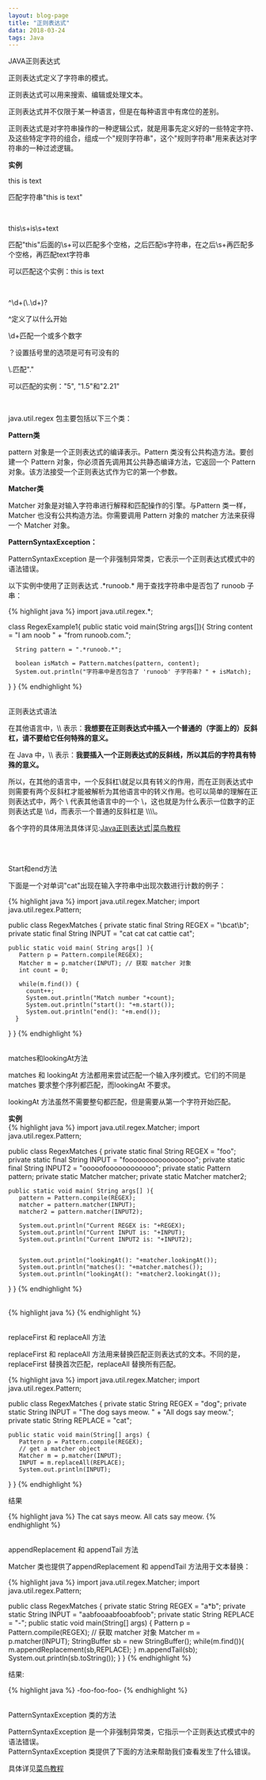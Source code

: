 ```yaml
---
layout: blog-page
title: "正则表达式"
data: 2018-03-24
tags: Java
---
```

<p class="h2">JAVA正则表达式</p>
<p>正则表达式定义了字符串的模式。</p>
<p>正则表达式可以用来搜索、编辑或处理文本。</p>
<p>正则表达式并不仅限于某一种语言，但是在每种语言中有席位的差别。</p>
<p>正则表达式是对字符串操作的一种逻辑公式，就是用事先定义好的一些特定字符、及这些特定字符的组合，组成一个"规则字符串"，这个"规则字符串"用来表达对字符串的一种过滤逻辑。</p>
<p><b>实例</b></p>
<p>this is text</p>
<p>匹配字符串"this is text"</p>
<br>
<p>this\s+is\s+text</p>
<p>匹配"this"后面的\s+可以匹配多个空格，之后匹配is字符串，在之后\s+再匹配多个空格，再匹配text字符串</p>
<p>可以匹配这个实例：this is text</p>
<br>
<p>^\d+(\.\d+)?</p>
<p>^定义了以什么开始</p>
<p>\d+匹配一个或多个数字</p>
<p>？设置括号里的选项是可有可没有的</p>
<p>\.匹配"."</p>
<p>可以匹配的实例："5", "1.5"和"2.21"</p>
<br>
<p>java.util.regex 包主要包括以下三个类：</p>
<b>Pattern类</b><br>
<p>pattern 对象是一个正则表达式的编译表示。Pattern 类没有公共构造方法。要创建一个 Pattern 对象，你必须首先调用其公共静态编译方法，它返回一个 Pattern 对象。该方法接受一个正则表达式作为它的第一个参数。</p>
<b>Matcher类</b><br>
<p>Matcher 对象是对输入字符串进行解释和匹配操作的引擎。与Pattern 类一样，Matcher 也没有公共构造方法。你需要调用 Pattern 对象的 matcher 方法来获得一个 Matcher 对象。</p>
<b>PatternSyntaxException：</b><br>
<p>PatternSyntaxException 是一个非强制异常类，它表示一个正则表达式模式中的语法错误。</p>
<p>以下实例中使用了正则表达式 .*runoob.* 用于查找字符串中是否包了 runoob 子串：</p>
{% highlight java %}
import java.util.regex.*;
 
class RegexExample1{
   public static void main(String args[]){
      String content = "I am noob " +
        "from runoob.com.";
 
      String pattern = ".*runoob.*";
 
      boolean isMatch = Pattern.matches(pattern, content);
      System.out.println("字符串中是否包含了 'runoob' 子字符串? " + isMatch);
   }
}
{% endhighlight %}
<br><br>
<p class="h3">正则表达式语法</p>
<p>在其他语言中，\\ 表示：<b>我想要在正则表达式中插入一个普通的（字面上的）反斜杠，请不要给它任何特殊的意义。</b></p>
<p>在 Java 中，\\ 表示：<b>我要插入一个正则表达式的反斜线，所以其后的字符具有特殊的意义。</b></p>
<p>所以，在其他的语言中，一个反斜杠\就足以具有转义的作用，而在正则表达式中则需要有两个反斜杠才能被解析为其他语言中的转义作用。也可以简单的理解在正则表达式中，两个 \ 代表其他语言中的一个 \，这也就是为什么表示一位数字的正则表达式是 \\d，而表示一个普通的反斜杠是 \\\\。</p>
<p>各个字符的具体用法具体详见:<a href="http://www.runoob.com/java/java-regular-expressions.html">Java正则表达式|菜鸟教程</a></p>
<br><br>
<p class="h3">Start和end方法</p>
<p>下面是一个对单词"cat"出现在输入字符串中出现次数进行计数的例子：</p>
{% highlight java %}
import java.util.regex.Matcher;
import java.util.regex.Pattern;
 
public class RegexMatches
{
    private static final String REGEX = "\\bcat\\b";
    private static final String INPUT =
                                    "cat cat cat cattie cat";
 
    public static void main( String args[] ){
       Pattern p = Pattern.compile(REGEX);
       Matcher m = p.matcher(INPUT); // 获取 matcher 对象
       int count = 0;
 
       while(m.find()) {
         count++;
         System.out.println("Match number "+count);
         System.out.println("start(): "+m.start());
         System.out.println("end(): "+m.end());
      }
   }
}
{% endhighlight %}
<br><br>
<p class="h3">matches和lookingAt方法</p>
<p>matches 和 lookingAt 方法都用来尝试匹配一个输入序列模式。它们的不同是 matches 要求整个序列都匹配，而lookingAt 不要求。</p>
<p>lookingAt 方法虽然不需要整句都匹配，但是需要从第一个字符开始匹配。</p>
<b>实例</b><br>
{% highlight java %}
import java.util.regex.Matcher;
import java.util.regex.Pattern;
 
public class RegexMatches
{
    private static final String REGEX = "foo";
    private static final String INPUT = "fooooooooooooooooo";
    private static final String INPUT2 = "ooooofoooooooooooo";
    private static Pattern pattern;
    private static Matcher matcher;
    private static Matcher matcher2;
 
    public static void main( String args[] ){
       pattern = Pattern.compile(REGEX);
       matcher = pattern.matcher(INPUT);
       matcher2 = pattern.matcher(INPUT2);
 
       System.out.println("Current REGEX is: "+REGEX);
       System.out.println("Current INPUT is: "+INPUT);
       System.out.println("Current INPUT2 is: "+INPUT2);
 
 
       System.out.println("lookingAt(): "+matcher.lookingAt());
       System.out.println("matches(): "+matcher.matches());
       System.out.println("lookingAt(): "+matcher2.lookingAt());
   }
}
{% endhighlight %}
<br><br>
<p class="h3"></p>
<p></p>
{% highlight java %}
{% endhighlight %}
<br><br>
<p class="h3">replaceFirst 和 replaceAll 方法</p>
<p>replaceFirst 和 replaceAll 方法用来替换匹配正则表达式的文本。不同的是，replaceFirst 替换首次匹配，replaceAll 替换所有匹配。</p>
{% highlight java %}
import java.util.regex.Matcher;
import java.util.regex.Pattern;
 
public class RegexMatches
{
    private static String REGEX = "dog";
    private static String INPUT = "The dog says meow. " +
                                    "All dogs say meow.";
    private static String REPLACE = "cat";
 
    public static void main(String[] args) {
       Pattern p = Pattern.compile(REGEX);
       // get a matcher object
       Matcher m = p.matcher(INPUT); 
       INPUT = m.replaceAll(REPLACE);
       System.out.println(INPUT);
   }
}
{% endhighlight %}
<p>结果</p>
{% highlight java %}
The cat says meow. All cats say meow.
{% endhighlight %}
<br><br>
<p class="h3">appendReplacement 和 appendTail 方法</p>
<p>Matcher 类也提供了appendReplacement 和 appendTail 方法用于文本替换：</p>
{% highlight java %}
import java.util.regex.Matcher;
import java.util.regex.Pattern;
 
public class RegexMatches
{
   private static String REGEX = "a*b";
   private static String INPUT = "aabfooaabfooabfoob";
   private static String REPLACE = "-";
   public static void main(String[] args) {
      Pattern p = Pattern.compile(REGEX);
      // 获取 matcher 对象
      Matcher m = p.matcher(INPUT);
      StringBuffer sb = new StringBuffer();
      while(m.find()){
         m.appendReplacement(sb,REPLACE);
      }
      m.appendTail(sb);
      System.out.println(sb.toString());
   }
}
{% endhighlight %}
<p>结果:</p>
{% highlight java %}
-foo-foo-foo-
{% endhighlight %}
<br><br>
<p class="h3">PatternSyntaxException 类的方法</p>
<p>PatternSyntaxException 是一个非强制异常类，它指示一个正则表达式模式中的语法错误。
<br>
PatternSyntaxException 类提供了下面的方法来帮助我们查看发生了什么错误。</p>
<p>具体详见<a href="http://www.runoob.com/java/java-regular-expressions.html">菜鸟教程</a></p>